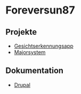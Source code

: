 # Foreversun87

## Projekte
- [Gesichtserkennungsapp](https://gesichtserkennungsapp.herokuapp.com/)
- [Majorsystem](https://major-system.herokuapp.com/)

## Dokumentation
- [Drupal](https://documentations.herokuapp.com/)

